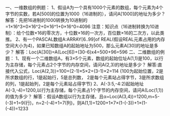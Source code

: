 一、一维数组的例题：
1、假设A为一个具有1000个元素的数组，每个元素为4个字节的实数，若A[500]的位置为1000（16进制的），请问A[1000]的地址为多少？
解答：先把16进制的1000转换为10进制的=1×16^3+0×16^2+0×16^1+0×16^0=4096
注意：知识点（16进制转换为10进制）：给个位数×16的零次方，十位数×16的一次方，百位数×16的二次方，以此类推。
2、有一个PASCAL数组A:ARRAY[6..99]of REAL(假设REAL元素占用的内存空间大小为4)，如果已知数组A的起始地址为500，那么元素A[30]的地址是多少？
解答：Loc(A[30])=A(Loc[6])+(30-6)x4=500+96=596
二、二维数组的例题：
1、现有一个二维数组A，有3×5个元素，数组的起始位址A(1,1)是100，以行为主存储，每个元素占2个字节的内存空间，请问A(2,3)的地址是多少？
解答:直接代入公式，Loc(A(2,3))=100+(2-1)×5×2+(3-1)×2=114 {100为起始位置，2是所求数组的行，1是起始行，5是总列数，
2是每个元素站占得字节，3是所求数组的列，1是起始列，2是每个元素站占得字节}
2、A(-3:5,-4:2)起始地址A(-3,-4)=1200,以行为主存储，每个元素占1个字节的内存空间，请问A(Loc(1,1))的值为多少？
解答：假设A数组以行为主存储，且α=Loc(A(3,4))=1200,m=5-(-3)+1=9(行)，n=2-(-4)+1=7(列)，则A(1,1)=1200+1×7×(1-(-3))+1×(1-(-4))=1233
